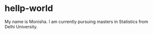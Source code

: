 # hellp-world
My name is Monisha. I am currently pursuing masters in Statistics from Delhi University.
